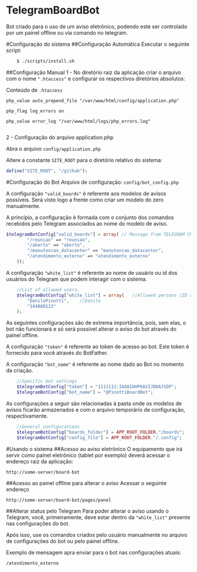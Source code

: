 # TelegramBoardBot
Bot criado para o uso de um aviso eletrônico, podendo este ser controlado por um painel offline ou via comando no telegram.

#Configuração do sistema
##Configuração Automática
Executar o seguinte script:
```bash
	$ ./scripts/install.sh
```

##Configuração Manual
1 - No diretório raiz da aplicação criar o arquivo com o nome `".htaccess"` e configurar os respectivos diretórios absolutos:

Conteúdo de `.htaccess` 
```
php_value auto_prepend_file "/var/www/html/config/application.php"
		
php_flag log_errors on
		
php_value error_log "/var/www/html/logs/php_errors.log"
		
```
2 - Configuração do arquivo application.php

 Abra o arquivo `config/application.php`
	
 Altere a constante ``SITE_ROOT`` para o diretório relativo do sistema:
```php
define("SITE_ROOT", "/github");
```
#Configuração do Bot
Arquivo de configuração: `config/bot_config.php`

A configuração `"valid_boards"` é referente aos modelos de avisos possíveis. Será visto logo a frente como criar um modelo do zero manualmente.

A princípio, a configuração é formada com o conjunto dos comandos recebidos pelo Telegram associados ao nome do modelo de aviso.
```php
$telegramBotConfig["valid_boards"] = array(	// Message from TELEGRAM CHAT => board name
	    "/reuniao" => "reuniao",
	    "/aberto" => "aberto",
	    "/manutencao_datacenter" => "manutencao_datacenter",
	    "/atendimento_externo" => "atendimento_externo"
	));
```


A configuração `"white_list"` é referente ao nome de usuário ou id dos usuários do Telegram que podem interagir com o sistema.
```php
	//List of allowed users.
	$telegramBotConfig["white_list"] = array(	//Allowed persons (ID or Username) to interact with BOT
		"DaniloPinotti",	//Danilo
		"144880123"
	);
```


As seguintes configurações são de extrema importância, pois, sem elas, o bot não funcionará e só será possível alterar o aviso do bot através do painel offline.

A configuração `"token"` é referente ao token de acesso ao bot. Este token é fornecido para você através do BotFather.

A configuração `"bot_name"` é referente ao nome dado ao Bot no momento da criação.
```php
	//Specific bot settings
	$telegramBotConfig["token"] = "1111111:IAOAIUHPKASIJDOAJSDP";
	$telegramBotConfig["bot_name"] = "@PinottiBoardBot";
```

As configurações a seguir são relacionadas à pasta onde os modelos de avisos ficarão armazenados e com o arquivo temporário de configuração, respectivamente.
```php
	//General configurations
	$telegramBotConfig["boards_folder"] = APP_ROOT_FOLDER."/boards";
	$telegramBotConfig["config_file"] = APP_ROOT_FOLDER."/.config";
```
#Usando o sistema
##Acesso ao aviso eletrônico
O equipamento que irá servir como painel eletrônico (tablet por exemplo) deverá acessar o endereço raiz da aplicação:

``http://some-server/board-bot``

##Acesso ao painel offline para alterar o aviso
Acessar o seguinte endereço

``http://some-server/board-bot/pages/panel``

##Alterar status pelo Telegram
Para poder alterar o aviso usando o Telegram, você, primeiramente, deve estar dentro da ``"white_list"`` presente nas configurações do bot.

Após isso, use os comandos criados pelo usuário manualmente no arquivo de configurações do bot ou pelo painel offline.

Exemplo de mensagem apra enviar para o bot nas configurações atuais:

``/atendimento_externo``



